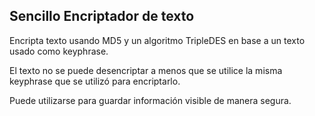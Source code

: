 ## Sencillo Encriptador de texto
Encripta texto usando MD5 y un algoritmo TripleDES en base a un texto usado como keyphrase.

El texto no se puede desencriptar a menos que se utilice la misma keyphrase que se utilizó para encriptarlo.

Puede utilizarse para guardar información visible de manera segura.
